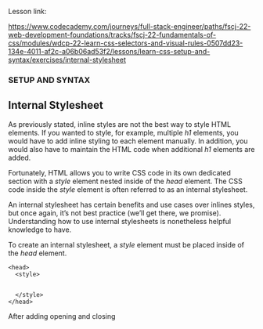 Lesson link:

https://www.codecademy.com/journeys/full-stack-engineer/paths/fscj-22-web-development-foundations/tracks/fscj-22-fundamentals-of-css/modules/wdcp-22-learn-css-selectors-and-visual-rules-0507dd23-134e-4011-af2c-a06b06ad53f2/lessons/learn-css-setup-and-syntax/exercises/internal-stylesheet

### SETUP AND SYNTAX

## Internal Stylesheet

As previously stated, inline styles are not the best way to style HTML elements. If you wanted to style, for example, multiple *h1* elements, you would have to add inline styling to each element manually. In addition, you would also have to maintain the HTML code when additional *h1* elements are added.

Fortunately, HTML allows you to write CSS code in its own dedicated section with a *style* element nested inside of the *head* element. The CSS code inside the *style* element is often referred to as an internal stylesheet.

An internal stylesheet has certain benefits and use cases over inlines styles, but once again, it’s not best practice (we’ll get there, we promise). Understanding how to use internal stylesheets is nonetheless helpful knowledge to have.

To create an internal stylesheet, a *style* element must be placed inside of the *head* element.

```
<head>
  <style>


  </style>
</head>
```
After adding opening and closing <style> tags in the head section, you can begin writing CSS code.
```
<head>
  <style>
    p {
      color: red;
      font-size: 20px;
    }
  </style>
</head>
```

The CSS code in the example above changes the color of all paragraph text to red and also changes the size of the text to 20 pixels. Note how the syntax of the CSS code matches (for the most part) the syntax you used for inline styling. The main difference is that you can specify which elements to apply the styling.


